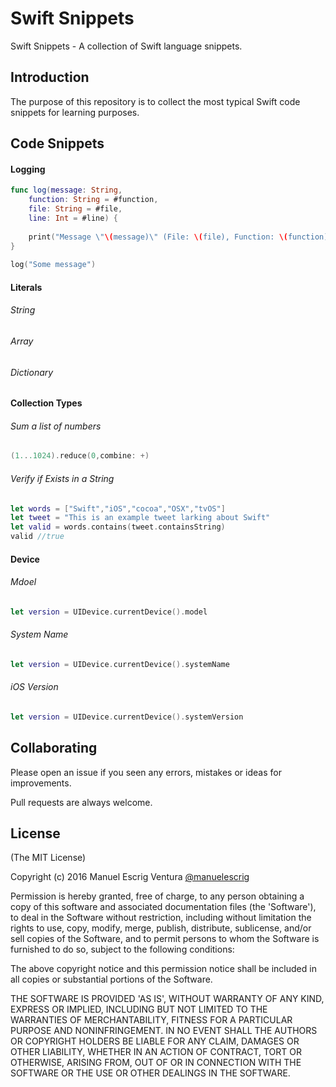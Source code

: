 # Swift Snippets 
Swift Snippets - A collection of Swift language snippets.

## Introduction
The purpose of this repository is to collect the most typical Swift code snippets for learning purposes.

## Code Snippets

#### Logging

```swift
func log(message: String,
    function: String = #function,
    file: String = #file,
    line: Int = #line) {
        
    print("Message \"\(message)\" (File: \(file), Function: \(function), Line: \(line))")
}
    
log("Some message")
```

#### Literals

###### String

###### Array

###### Dictionary


#### Collection Types

###### Sum a list of numbers
```swift
(1...1024).reduce(0,combine: +)
```

###### Verify if Exists in a String
```swift
let words = ["Swift","iOS","cocoa","OSX","tvOS"]
let tweet = "This is an example tweet larking about Swift"
let valid = words.contains(tweet.containsString)
valid //true
```

#### Device
###### Mdoel
```swift
let version = UIDevice.currentDevice().model
```

###### System Name
```swift
let version = UIDevice.currentDevice().systemName
```

###### iOS Version
```swift
let version = UIDevice.currentDevice().systemVersion
```

## Collaborating
Please open an issue if you seen any errors, mistakes or ideas for improvements.

Pull requests are always welcome.

## License

(The MIT License)

Copyright (c) 2016 Manuel Escrig Ventura [@manuelescrig](https://www.twitter.com/manuelescrig)

Permission is hereby granted, free of charge, to any person obtaining a copy of this software and associated documentation files (the 'Software'), to deal in the Software without restriction, including without limitation the rights to use, copy, modify, merge, publish, distribute, sublicense, and/or sell copies of the Software, and to permit persons to whom the Software is furnished to do so, subject to the following conditions:

The above copyright notice and this permission notice shall be included in all copies or substantial portions of the Software.

THE SOFTWARE IS PROVIDED 'AS IS', WITHOUT WARRANTY OF ANY KIND, EXPRESS OR IMPLIED, INCLUDING BUT NOT LIMITED TO THE WARRANTIES OF MERCHANTABILITY, FITNESS FOR A PARTICULAR PURPOSE AND NONINFRINGEMENT. IN NO EVENT SHALL THE AUTHORS OR COPYRIGHT HOLDERS BE LIABLE FOR ANY CLAIM, DAMAGES OR OTHER LIABILITY, WHETHER IN AN ACTION OF CONTRACT, TORT OR OTHERWISE, ARISING FROM, OUT OF OR IN CONNECTION WITH THE SOFTWARE OR THE USE OR OTHER DEALINGS IN THE SOFTWARE.
